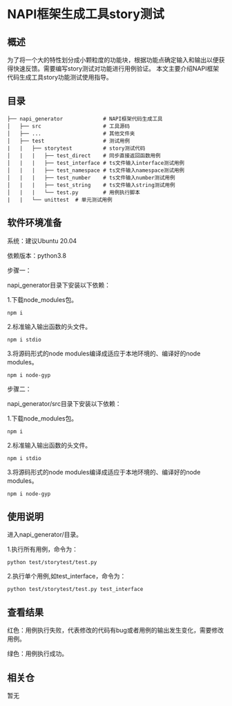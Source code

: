 # NAPI框架生成工具story测试

## 概述
为了将一个大的特性划分成小颗粒度的功能块，根据功能点确定输入和输出以便获得快速反馈。需要编写story测试对功能进行用例验证。
本文主要介绍NAPI框架代码生成工具story功能测试使用指导。

## 目录

	├── napi_generator             # NAPI框架代码生成工具
	│   ├── src                    # 工具源码
	│   ├── ...                    # 其他文件夹
	│   ├── test                   # 测试用例
	|   |   ├── storytest          # story测试代码
	│   |   |   ├── test_direct    # 同步直接返回函数用例
	│   |   |   ├── test_interface # ts文件输入interface测试用例
	│   |   |   ├── test_namespace # ts文件输入namespace测试用例
	│   |   |   ├── test_number    # ts文件输入number测试用例
	│   |   |   ├── test_string    # ts文件输入string测试用例
	│   |   |   └── test.py        # 用例执行脚本
	|   |   └── unittest  # 单元测试用例
	 
## 软件环境准备

系统：建议Ubuntu 20.04

依赖版本：python3.8


步骤一：

napi_generator目录下安装以下依赖：

1.下载node_modules包。

	npm i 

2.标准输入输出函数的头文件。

	npm i stdio

3.将源码形式的node modules编译成适应于本地环境的、编译好的node modules。

	npm i node-gyp

步骤二：

napi_generator/src目录下安装以下依赖：

1.下载node_modules包。

	npm i
  
2.标准输入输出函数的头文件。

	npm i stdio 

3.将源码形式的node modules编译成适应于本地环境的、编译好的node modules。

	npm i node-gyp

## 使用说明

进入napi_generator/目录。

1.执行所有用例，命令为：

	python test/storytest/test.py

2.执行单个用例,如test_interface，命令为：

	python test/storytest/test.py test_interface


## 查看结果

红色：用例执行失败，代表修改的代码有bug或者用例的输出发生变化，需要修改用例。

绿色：用例执行成功。


## 相关仓

暂无
